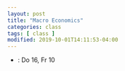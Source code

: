 ```yaml
---
layout: post
title: "Macro Economics"
categories: class
tags: [ class ]
modified: 2019-10-01T14:11:53-04:00
---
```


* []() : Do 16, Fr 10
